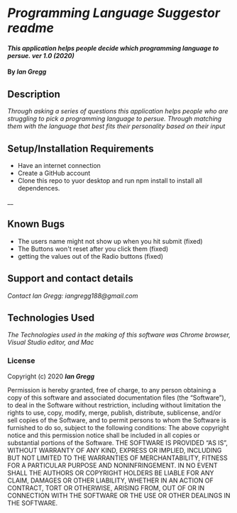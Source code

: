 # _Programming Language Suggestor readme_

#### _This application helps people decide which programming language to persue. ver 1.0 (2020)_

#### By _Ian Gregg_

## Description

_Through asking a series of questions this application helps people who are struggling to pick a programming language to persue. Through matching them with the language that best fits their personality based on their input_

## Setup/Installation Requirements


* Have an internet connection 
* Create a GitHub account
* Clone this repo to yuor desktop and run npm install to install all dependences.

__

## Known Bugs

* The users name might not show up when you hit submit (fixed)
* The Buttons won't reset after you click them (fixed)
* getting the values out of the Radio buttons (fixed)

## Support and contact details

_Contact Ian Gregg: iangregg188@gmail.com_

## Technologies Used

_The Technologies used in the making of this software was Chrome browser, Visual Studio editor, and Mac_

### License

Copyright (c) 2020 **_Ian Gregg_**

Permission is hereby granted, free of charge, to any person obtaining a copy of this software and associated documentation files (the “Software”), to deal in the Software without restriction, including without limitation the rights to use, copy, modify, merge, publish, distribute, sublicense, and/or sell copies of the Software, and to permit persons to whom the Software is furnished to do so, subject to the following conditions:
The above copyright notice and this permission notice shall be included in all copies or substantial portions of the Software.
THE SOFTWARE IS PROVIDED “AS IS”, WITHOUT WARRANTY OF ANY KIND, EXPRESS OR IMPLIED, INCLUDING BUT NOT LIMITED TO THE WARRANTIES OF MERCHANTABILITY, FITNESS FOR A PARTICULAR PURPOSE AND NONINFRINGEMENT. IN NO EVENT SHALL THE AUTHORS OR COPYRIGHT HOLDERS BE LIABLE FOR ANY CLAIM, DAMAGES OR OTHER LIABILITY, WHETHER IN AN ACTION OF CONTRACT, TORT OR OTHERWISE, ARISING FROM, OUT OF OR IN CONNECTION WITH THE SOFTWARE OR THE USE OR OTHER DEALINGS IN THE SOFTWARE.

